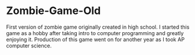 # Zombie-Game-Old
First version of zombie game originally created in high school.
I started this game as a hobby after taking intro to computer programming and greatly enjoying it.
Production of this game went on for another year as I took AP computer science.